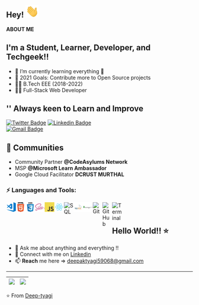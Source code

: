 ## Hey! <img src="https://github.com/ABSphreak/ABSphreak/blob/master/gifs/Hi.gif" width="35px">

**ABOUT ME** 
## I'm a Student, Learner, Developer, and Techgeek!!

- 🌱 I’m currently learning everything 🤣
- 🥅 2021 Goals: Contribute more to Open Source projects
- 👨‍🎓 B.Tech EEE (2018-2022)
- 👨‍💻 Full-Stack Web Developer

## '' Always keen to Learn and Improve

[![Twitter Badge](https://img.shields.io/badge/-@Deeptyagi-1ca0f1?style=flat-square&labelColor=1ca0f1&logo=twitter&logoColor=white&link=https://twitter.com/imDeeptyagi)](https://twitter.com/imDeeptyagi) [![Linkedin Badge](https://img.shields.io/badge/-Deeptyagi-blue?style=flat-square&logo=Linkedin&logoColor=white&link=https://www.linkedin.com/in/deeptyagi/)](https://www.linkedin.com/in/deeptyagi/) 
</br>
[![Gmail Badge](https://img.shields.io/badge/-deepaktyagi59068@gmail.com-c14438?style=flat-square&logo=Gmail&logoColor=white&link=mailto:deepaktyagi59068@gmail.com)](mailto:deepaktyagi59068@gmail.com)




## 👯 Communities
* Community Partner **@CodeAsylums Network**
* MSP **@Microsoft Learn Ambassador**
* Google Cloud Facilitator **DCRUST MURTHAL**

### ⚡ Languages and Tools:

<img align="left" alt="Visual Studio Code" width="26px" src="https://raw.githubusercontent.com/github/explore/80688e429a7d4ef2fca1e82350fe8e3517d3494d/topics/visual-studio-code/visual-studio-code.png" />
<img align="left" alt="HTML5" width="26px" src="https://raw.githubusercontent.com/github/explore/80688e429a7d4ef2fca1e82350fe8e3517d3494d/topics/html/html.png" />
<img align="left" alt="CSS3" width="26px" src="https://raw.githubusercontent.com/github/explore/80688e429a7d4ef2fca1e82350fe8e3517d3494d/topics/css/css.png" />
<img align="left" alt="Sass" width="26px" src="https://raw.githubusercontent.com/github/explore/80688e429a7d4ef2fca1e82350fe8e3517d3494d/topics/sass/sass.png" />
<img align="left" alt="JavaScript" width="26px" src="https://raw.githubusercontent.com/github/explore/80688e429a7d4ef2fca1e82350fe8e3517d3494d/topics/javascript/javascript.png" />
<img align="left" alt="React" width="26px" src="https://raw.githubusercontent.com/github/explore/80688e429a7d4ef2fca1e82350fe8e3517d3494d/topics/react/react.png" />
<img align="left" alt="SQL" width="26px" src="https://cdn1.iconfinder.com/data/icons/soleicons-solid-vol-1/64/postgres_database_server_relational_dbms_sql-128.png" />
<img align="left" alt="MySQL" width="26px" src="https://raw.githubusercontent.com/github/explore/80688e429a7d4ef2fca1e82350fe8e3517d3494d/topics/mysql/mysql.png" />
<img align="left" alt="MongoDB" width="26px" src="https://raw.githubusercontent.com/github/explore/80688e429a7d4ef2fca1e82350fe8e3517d3494d/topics/mongodb/mongodb.png" />
<img align="left" alt="Git" width="26px" src="https://cdn3.iconfinder.com/data/icons/social-media-2169/24/social_media_social_media_logo_git-128.png" />
<img align="left" alt="GitHub" width="26px" src="https://cdn3.iconfinder.com/data/icons/social-media-2169/24/social_media_social_media_logo_github_2-128.png" />
<img align="left" alt="Terminal" width="26px" src="https://cdn2.iconfinder.com/data/icons/solid-apps-and-programming/32/Applications_and_Programming_application_coding_terminal-128.png" />

<br/>
<br/>


## Hello World!! ⭐️
- 💬 Ask me about anything and everything !! 
- 💬 Connect with me on <a href="https://www.linkedin.com/in/deeptyagi/">Linkedin</a>
- 📫 **Reach** me here => deepaktyagi59068@gmail.com

<hr>

|<img src="https://github-readme-stats.vercel.app/api?username=Deep-tyagi&&show_icons=true&count_private=true"/>|<img src="https://github-readme-streak-stats.herokuapp.com/?user=Deep-tyagi"/>|
|---|---|

⭐️ From [Deep-tyagi](https://github.com/Deep-tyagi)
